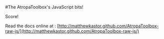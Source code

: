 #The AtropaToolbox's JavaScript bits!

Score!

Read the docs online at : [http://matthewkastor.github.com/AtropaToolbox-raw-js/](http://matthewkastor.github.com/AtropaToolbox-raw-js/)